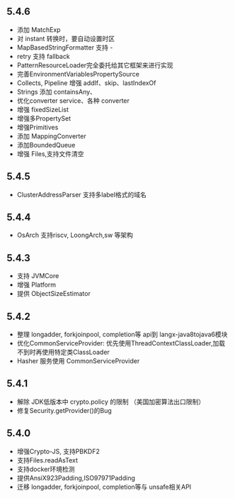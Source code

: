 ## 5.4.6

* 添加 MatchExp
* 对 instant 转换时，要自动设置时区
* MapBasedStringFormatter 支持 -
* retry 支持 fallback
* PatternResourceLoader完全委托给其它框架来进行实现
* 完善EnvironmentVariablesPropertySource
* Collects, Pipeline 增强 addIf、skip、lastIndexOf
* Strings 添加 containsAny、
* 优化converter service、各种 converter
* 增强 fixedSizeList
* 增强多PropertySet
* 增强Primitives
* 添加 MappingConverter
* 添加BoundedQueue
* 增强 Files,支持文件清空

## 5.4.5

* ClusterAddressParser 支持多label格式的域名

## 5.4.4

* OsArch 支持riscv, LoongArch,sw 等架构

## 5.4.3

* 支持 JVMCore
* 增强 Platform
* 提供 ObjectSizeEstimator

## 5.4.2

* 整理 longadder, forkjoinpool, completion等 api到 langx-java8tojava6模块
* 优化CommonServiceProvider: 优先使用ThreadContextClassLoader,加载不到时再使用特定类ClassLoader
* Hasher 服务使用 CommonServiceProvider

## 5.4.1

+ 解除 JDK低版本中 crypto.policy 的限制 （美国加密算法出口限制）
+ 修复Security.getProvider()的Bug

## 5.4.0

+ 增强Crypto-JS, 支持PBKDF2
+ 支持Files.readAsText
+ 支持docker环境检测
+ 提供AnsiX923Padding,ISO97971Padding
+ 迁移 longadder, forkjoinpool, completion等与 unsafe相关API

